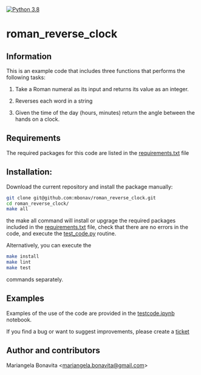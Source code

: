 [![Python 3.8](https://github.com/mbonav/roman_reverse_clock/actions/workflows/main.yml/badge.svg)](https://github.com/mbonav/roman_reverse_clock/actions/workflows/main.yml)

roman_reverse_clock
==========

Information 
-----------

This is an example code that includes three functions that performs the following tasks: 

1.	Take a Roman numeral as its input and returns its value as an integer.
  
2.	Reverses each word in a string
   
3.	Given the time of the day (hours, minutes) return the angle between the hands on a clock. 

Requirements
------------

The required packages for this code are listed in the [requirements.txt](https://github.com/mbonav/roman_reverse_clock/blob/main/requirements.txt) file 

Installation: 
------------

Download the current repository and install the package manually:

```sh
git clone git@github.com:mbonav/roman_reverse_clock.git 
cd roman_reverse_clock/
make all
```

the make all command will install or upgrage the required packages included in the [requirements.txt](https://github.com/mbonav/roman_reverse_clock/blob/main/requirements.txt) file, check that there are no errors in the code, and execute the [test_code.py](https://github.com/mbonav/roman_reverse_clock/blob/main/test_code.py) routine. 

Alternatively, you can execute the 

```sh 
make install 
make lint
make test
```
commands separately. 

Examples
--------

Examples of the use of the code are provided in the [testcode.ipynb](https://github.com/mbonav/roman_reverse_clock/blob/main/testcode.ipynb) notebook.

If you find a bug or want to suggest improvements, please create a [ticket](https://github.com/mbonav/roman_reverse_clock/issues)


Author and contributors
-----------------------

Mariangela Bonavita <[mariangela.bonavita@gmail.com](mailto:mariangela.bonavita@gmail.com)>
